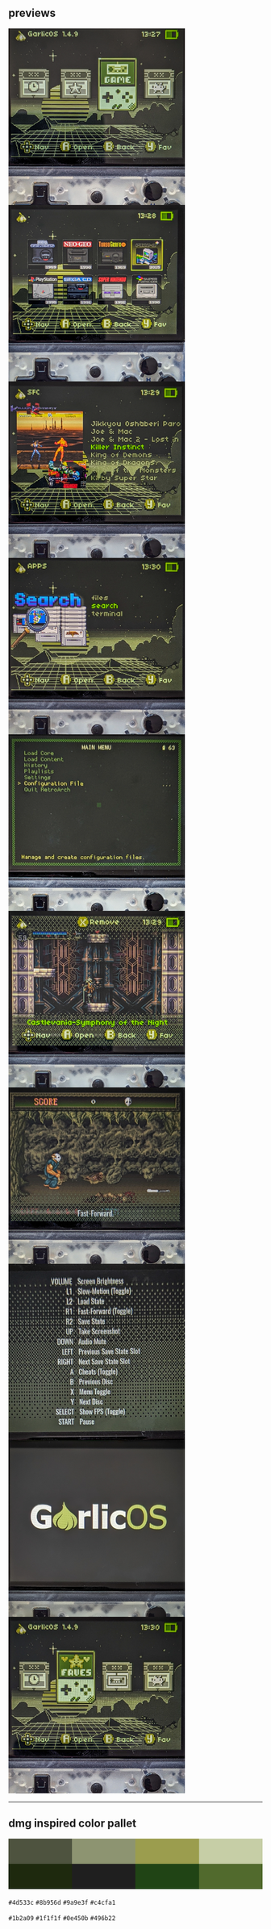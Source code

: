 
## previews

<img src="https://github.com/xero/garlicboy/blob/previews/img/menu-game.jpg?raw=true" width="350" height="350" align="left" padding="4">
<img src="https://github.com/xero/garlicboy/blob/previews/img/consoles.jpg?raw=true" width="350" height="350" align="left" padding="4">
<img src="https://github.com/xero/garlicboy/blob/previews/img/games.jpg?raw=true" width="350" height="350" align="left" padding="4">
<img src="https://github.com/xero/garlicboy/blob/previews/img/apps-search.jpg?raw=true" width="350" height="350" align="left" padding="4">
<img src="https://github.com/xero/garlicboy/blob/previews/img/retroarch.jpg?raw=true" width="350" height="350" align="left" padding="4">
<img src="https://github.com/xero/garlicboy/blob/previews/img/recents.jpg?raw=true" width="350" height="350" align="left" padding="4">
<img src="https://github.com/xero/garlicboy/blob/previews/img/overlays.jpg?raw=true" width="350" height="350" align="left" padding="4">
<img src="https://github.com/xero/garlicboy/blob/previews/img/quick-menu.jpg?raw=true" width="350" height="350" align="left" padding="4">
<img src="https://github.com/xero/garlicboy/blob/previews/img/bootlogo.jpg?raw=true" width="350" height="350" align="left" padding="4">
<img src="https://github.com/xero/garlicboy/blob/previews/img/menu-fav.jpg?raw=true" width="350" height="350" padding="4">


---

## dmg inspired color pallet

<img src="https://github.com/xero/garlicboy/blob/previews/img/dmg-colors.png?raw=true">

`#4d533c` `#8b956d` `#9a9e3f` `#c4cfa1`

`#1b2a09` `#1f1f1f` `#0e450b` `#496b22`

